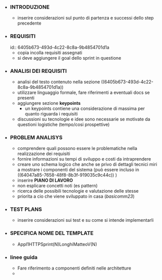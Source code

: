 - ### INTRODUZIONE
	- inserire considerazioni sul punto di partenza e successi dello step precedente
- ### REQUISITI
  id:: 6405b673-493d-4c22-8c8a-9b4854701d1a
	- copia incolla requisiti assegnati
	- si deve aggiungere il goal dello sprint in questione
- ### ANALISI DEI REQUISITI
	- analisi del testo contenuto nella sezione ((6405b673-493d-4c22-8c8a-9b4854701d1a))
	- utilizzare linguaggio formale, fare riferimenti a eventuali docs se presenti
	- aggiungere sezione **keypoints**
		- un keypoints contiene una considerazione di massima per quanto riguarda i requisiti
	- discussioni su tecnologie e idee sono necessarie se motivate da questioni logistiche (tempo/cosi prospettive)
- ### PROBLEM ANALISYS
	- comprendere quali possono essere le problematiche nella realizzazione dei requisiti
	- fornire informazioni su tempi di sviluppo e costi da intraprendere
	- creare uno schema logico che anche se privo di dettagli tecnici miri a mostrare i componenti del sistema (può essere incluso in ((64047a85-7658-48f8-8b3f-919035c9c44c)) )
	- inserire  **PIANO DI LAVORO**
	- non esplicare concetti noti (es pattern)
	- ricerca delle possibili tecnologie e valutazione delle stesse
	- priorita a cio che viene sviluppato in casa (*basicomm23*)
- ### TEST PLANS
	- inserire considerazioni sui test e su come si intende implementarli
- ### SPECIFICA NOME DEL TEMPLATE
	- Appl1HTTPSprint(N)LonghiMatteoV(N)
- ### linee guida
	- Fare riferimento a componenti definiti nelle architetture
	-